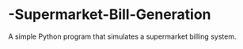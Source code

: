 # -Supermarket-Bill-Generation
A simple Python program that simulates a supermarket billing system.
